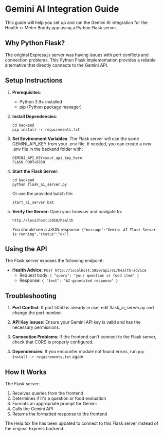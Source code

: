 # Gemini AI Integration Guide

This guide will help you set up and run the Gemini AI integration for the Health-o-Meter Buddy app using a Python Flask server.

## Why Python Flask?

The original Express.js server was having issues with port conflicts and connection problems. This Python Flask implementation provides a reliable alternative that directly connects to the Gemini API.

## Setup Instructions

1. **Prerequisites**:
   - Python 3.9+ installed
   - pip (Python package manager)

2. **Install Dependencies**:
   ```
   cd backend
   pip install -r requirements.txt
   ```

3. **Set Environment Variables**:
   The Flask server will use the same GEMINI_API_KEY from your .env file.
   If needed, you can create a new .env file in the backend folder with:
   ```
   GEMINI_API_KEY=your_api_key_here
   FLASK_PORT=5050
   ```

4. **Start the Flask Server**:
   ```
   cd backend
   python flask_ai_server.py
   ```

   Or use the provided batch file:
   ```
   start_ai_server.bat
   ```

5. **Verify the Server**:
   Open your browser and navigate to:
   ```
   http://localhost:5050/health
   ```
   You should see a JSON response: `{"message":"Gemini AI Flask Server is running","status":"ok"}`

## Using the API

The Flask server exposes the following endpoint:

- **Health Advice**: `POST http://localhost:5050/api/ai/health-advice`
  - Request body: `{ "query": "your question or food item" }`
  - Response: `{ "text": "AI-generated response" }`

## Troubleshooting

1. **Port Conflict**:
   If port 5050 is already in use, edit flask_ai_server.py and change the port number.

2. **API Key Issues**:
   Ensure your Gemini API key is valid and has the necessary permissions.

3. **Connection Problems**:
   If the frontend can't connect to the Flask server, check that CORS is properly configured.

4. **Dependencies**:
   If you encounter module not found errors, run `pip install -r requirements.txt` again.

## How It Works

The Flask server:
1. Receives queries from the frontend
2. Determines if it's a question or food evaluation
3. Formats an appropriate prompt for Gemini
4. Calls the Gemini API
5. Returns the formatted response to the frontend

The Help.tsx file has been updated to connect to this Flask server instead of the original Express backend.